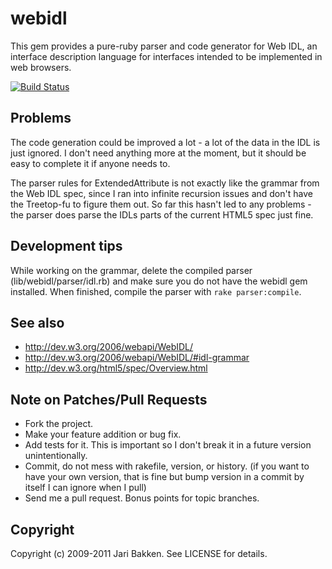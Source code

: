 webidl
======

This gem provides a pure-ruby parser and code generator for Web IDL, an interface description language for interfaces intended to be implemented in web browsers.

[![Build Status](https://secure.travis-ci.org/jarib/webidl.png)](http://travis-ci.org/jarib/webidl)

Problems
--------

The code generation could be improved a lot - a lot of the data in the IDL is just ignored. I don't need anything more at the moment, but it should be easy to complete it if anyone needs to.

The parser rules for ExtendedAttribute is not exactly like the grammar from the Web IDL spec, since I ran into infinite recursion issues and don't have the Treetop-fu to figure them out.
So far this hasn't led to any problems - the parser does parse the IDLs parts of the current HTML5 spec just fine.

Development tips
----------------

While working on the grammar, delete the compiled parser (lib/webidl/parser/idl.rb) and make sure you do not have the webidl gem installed. When finished, compile the parser with `rake parser:compile`.

See also
--------

* http://dev.w3.org/2006/webapi/WebIDL/
* http://dev.w3.org/2006/webapi/WebIDL/#idl-grammar
* http://dev.w3.org/html5/spec/Overview.html

Note on Patches/Pull Requests
-----------------------------

* Fork the project.
* Make your feature addition or bug fix.
* Add tests for it. This is important so I don't break it in a
  future version unintentionally.
* Commit, do not mess with rakefile, version, or history.
  (if you want to have your own version, that is fine but bump version in a commit by itself I can ignore when I pull)
* Send me a pull request. Bonus points for topic branches.

Copyright
---------

Copyright (c) 2009-2011 Jari Bakken. See LICENSE for details.
